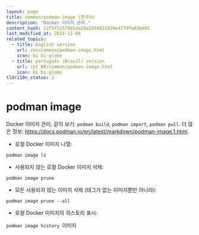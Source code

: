```yaml
---
layout: page
title: common/podman-image (한국어)
description: "Docker 이미지 관리."
content_hash: 22f5f5157905da24a2df0831039e4779fe03bd85
last_modified_at: 2024-11-08
related_topics:
  - title: English version
    url: /en/common/podman-image.html
    icon: bi bi-globe
  - title: português (Brasil) version
    url: /pt_BR/common/podman-image.html
    icon: bi bi-globe
tldri18n_status: 2
---
```

# podman image

Docker 이미지 관리.
같이 보기: `podman build`, `podman import`, `podman pull`.
더 많은 정보: <https://docs.podman.io/en/latest/markdown/podman-image.1.html>.

- 로컬 Docker 이미지 나열:

`podman image ls`

- 사용되지 않는 로컬 Docker 이미지 삭제:

`podman image prune`

- 모든 사용되지 않는 이미지 삭제 (태그가 없는 이미지뿐만 아니라):

`podman image prune --all`

- 로컬 Docker 이미지의 히스토리 표시:

`podman image history `<span class="tldr-var badge badge-pill bg-dark-lm bg-white-dm text-white-lm text-dark-dm font-weight-bold">이미지</span>
